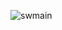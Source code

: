 ![swmain](https://github.com/ncorderowork/simplewiki/assets/131027700/b583c3e8-1df1-487b-a56d-5d3daea6bff9)
